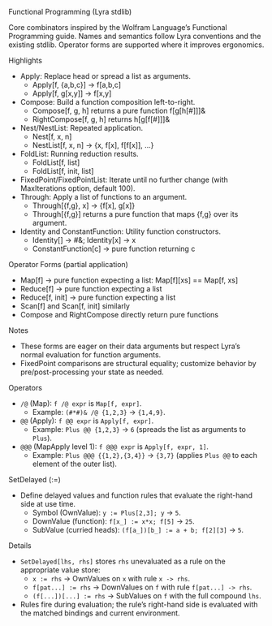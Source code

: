 Functional Programming (Lyra stdlib)

Core combinators inspired by the Wolfram Language’s Functional Programming guide. Names and semantics follow Lyra conventions and the existing stdlib. Operator forms are supported where it improves ergonomics.

Highlights
- Apply: Replace head or spread a list as arguments.
  - Apply[f, {a,b,c}] -> f[a,b,c]
  - Apply[f, g[x,y]] -> f[x,y]
- Compose: Build a function composition left-to-right.
  - Compose[f, g, h] returns a pure function f[g[h[#]]]&
  - RightCompose[f, g, h] returns h[g[f[#]]]&
- Nest/NestList: Repeated application.
  - Nest[f, x, n]
  - NestList[f, x, n] -> {x, f[x], f[f[x]], ...}
- FoldList: Running reduction results.
  - FoldList[f, list]
  - FoldList[f, init, list]
- FixedPoint/FixedPointList: Iterate until no further change (with MaxIterations option, default 100).
- Through: Apply a list of functions to an argument.
  - Through[{f,g}, x] -> {f[x], g[x]}
  - Through[{f,g}] returns a pure function that maps {f,g} over its argument.
- Identity and ConstantFunction: Utility function constructors.
  - Identity[] -> #&; Identity[x] -> x
  - ConstantFunction[c] -> pure function returning c

Operator Forms (partial application)
- Map[f] -> pure function expecting a list: Map[f][xs] == Map[f, xs]
- Reduce[f] -> pure function expecting a list
- Reduce[f, init] -> pure function expecting a list
- Scan[f] and Scan[f, init] similarly
- Compose and RightCompose directly return pure functions

Notes
- These forms are eager on their data arguments but respect Lyra’s normal evaluation for function arguments.
- FixedPoint comparisons are structural equality; customize behavior by pre/post-processing your state as needed.

Operators
- `/@` (Map): `f /@ expr` is `Map[f, expr]`.
  - Example: `(#*#)& /@ {1,2,3}` -> `{1,4,9}`.
- `@@` (Apply): `f @@ expr` is `Apply[f, expr]`.
  - Example: `Plus @@ {1,2,3}` -> `6` (spreads the list as arguments to `Plus`).
- `@@@` (MapApply level 1): `f @@@ expr` is `Apply[f, expr, 1]`.
  - Example: `Plus @@@ {{1,2},{3,4}}` -> `{3,7}` (applies `Plus @@` to each element of the outer list).

SetDelayed (:=)
- Define delayed values and function rules that evaluate the right-hand side at use time.
  - Symbol (OwnValue): `y := Plus[2,3]; y` -> `5`.
  - DownValue (function): `f[x_] := x*x; f[5]` -> `25`.
  - SubValue (curried heads): `(f[a_])[b_] := a + b; f[2][3]` -> `5`.
  
Details
- `SetDelayed[lhs, rhs]` stores `rhs` unevaluated as a rule on the appropriate value store:
  - `x := rhs` -> OwnValues on `x` with rule `x -> rhs`.
  - `f[pat...] := rhs` -> DownValues on `f` with rule `f[pat...] -> rhs`.
  - `(f[...])[...] := rhs` -> SubValues on `f` with the full compound `lhs`.
- Rules fire during evaluation; the rule’s right-hand side is evaluated with the matched bindings and current environment.
